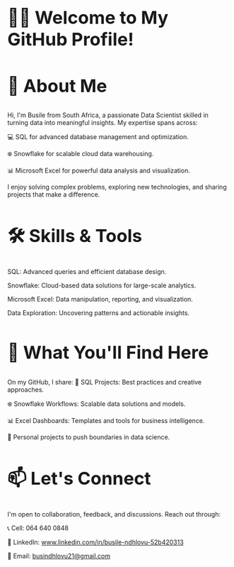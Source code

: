 <h1 style="font-size:40px;">👋👋 Welcome to My GitHub Profile! </h1>

<h2 style="font-size:40px;"> 🌟 About Me </h2>
Hi, I'm Busile from South Africa, a passionate Data Scientist skilled in turning data into meaningful insights. 
My expertise spans across:

   💻 SQL for advanced database management and optimization.

   ❄️ Snowflake for scalable cloud data warehousing.

   📊 Microsoft Excel for powerful data analysis and visualization.

I enjoy solving complex problems, exploring new technologies, and sharing projects that make a difference.


<h2 style="font-size:40px;"> 🛠️ Skills & Tools </h2>

SQL: Advanced queries and efficient database design.

Snowflake: Cloud-based data solutions for large-scale analytics.

Microsoft Excel: Data manipulation, reporting, and visualization.

Data Exploration: Uncovering patterns and actionable insights.

<h2 style="font-size:40px;"> 🚀 What You'll Find Here </h2>

On my GitHub, I share:
   📂 SQL Projects: Best practices and creative approaches.

  ❄️ Snowflake Workflows: Scalable data solutions and models.

   📊 Excel Dashboards: Templates and tools for business intelligence.

   🌱 Personal projects to push boundaries in data science.
  
   
  
<h2 style="font-size:40px;"> 📫 Let's Connect </h2>

I'm open to collaboration, feedback, and discussions. Reach out through:

📞 Cell: 064 640 0848

💼 LinkedIn: www.linkedin.com/in/busile-ndhlovu-52b420313

📧 Email: busindhlovu21@gmail.com
